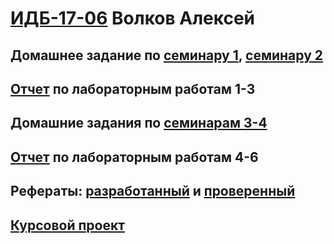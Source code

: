 # [ИДБ-17-06](https://github.com/stankin/design-part-1/wiki/list-idb-17-06) Волков Алексей

## Домашнее задание по [семинару 1](https://github.com/stankin/design-part-1/wiki/sem1), [семинару 2](https://github.com/stankin/design-part-1/wiki/sem2)

## [Отчет](https://github.com/alexvolk228/VolkovAlexey.github.io/wiki/%D0%9B%D0%B0%D0%B1%D0%BE%D1%80%D0%B0%D1%82%D0%BE%D1%80%D0%BD%D1%8B%D0%B5-%D1%80%D0%B0%D0%B1%D0%BE%D1%82%D1%8B-1,-2,-3) по лабораторным работам 1-3

## Домашние задания по [семинарам 3-4](https://github.com/alexvolk228/VolkovAlexey.github.io/wiki/%D0%A1%D0%B5%D0%BC%D0%B8%D0%BD%D0%B0%D1%80%D1%8B-3,-4)

## [Отчет](https://github.com/alexvolk228/VolkovAlexey.github.io/wiki/%D0%9B%D0%B0%D0%B1%D0%BE%D1%80%D0%B0%D1%82%D0%BE%D1%80%D0%BD%D1%8B%D0%B5-%D1%80%D0%B0%D0%B1%D0%BE%D1%82%D1%8B-4,-5,-6) по лабораторным работам 4-6

## Рефераты: [разработанный](https://github.com/stankin/design-part-1/wiki/exam01-1) и [проверенный](https://github.com/stankin/design-part-1/wiki/exam05-4)

## [Курсовой проект](https://github.com/alexvolk228/VolkovAlexey.github.io/tree/master/Course%20project)
